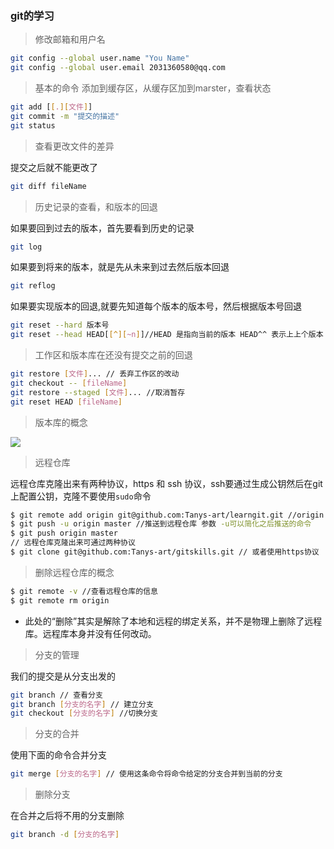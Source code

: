 ### git的学习

> 修改邮箱和用户名

```bash
git config --global user.name "You Name"
git config --global user.email 2031360580@qq.com
```
> 基本的命令
添加到缓存区，从缓存区加到marster，查看状态
```bash
git add [[.][文件]]
git commit -m "提交的描述"
git status
```
> 查看更改文件的差异

提交之后就不能更改了

```bash
git diff fileName
```

> 历史记录的查看，和版本的回退

如果要回到过去的版本，首先要看到历史的记录
```bash
git log
```
如果要到将来的版本，就是先从未来到过去然后版本回退
```bash
git reflog
```
如果要实现版本的回退,就要先知道每个版本的版本号，然后根据版本号回退
```bash
git reset --hard 版本号
git reset --head HEAD[[^][~n]]//HEAD 是指向当前的版本 HEAD^^ 表示上上个版本
```
> 工作区和版本库在还没有提交之前的回退
```bash
git restore [文件]... // 丢弃工作区的改动
git checkout -- [fileName]
git restore --staged [文件]... //取消暂存
git reset HEAD [fileName]
```
> 版本库的概念

<image src="https://static.liaoxuefeng.com/files/attachments/919020037470528/0">

> 远程仓库

远程仓库克隆出来有两种协议，https 和 ssh 协议，ssh要通过生成公钥然后在git上配置公钥，克隆不要使用```sudo```命令
```bash
$ git remote add origin git@github.com:Tanys-art/learngit.git //origin 建立关联
$ git push -u origin master //推送到远程仓库 参数 -u可以简化之后推送的命令
$ git push origin master
// 远程仓库克隆出来可通过两种协议
$ git clone git@github.com:Tanys-art/gitskills.git // 或者使用https协议
```

> 删除远程仓库的概念

```bash
$ git remote -v //查看远程仓库的信息
$ git remote rm origin
```
+ 此处的“删除”其实是解除了本地和远程的绑定关系，并不是物理上删除了远程库。远程库本身并没有任何改动。

> 分支的管理

我们的提交是从分支出发的
```bash
git branch // 查看分支
git branch [分支的名字] // 建立分支
git checkout [分支的名字] //切换分支
```
> 分支的合并

使用下面的命令合并分支

```bash
git merge [分支的名字] // 使用这条命令将命令给定的分支合并到当前的分支
```

> 删除分支

在合并之后将不用的分支删除

```bash
git branch -d [分支的名字] 
```